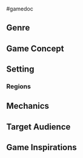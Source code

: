 #gamedoc
## Genre

## Game Concept

## Setting

### Regions

## Mechanics

## Target Audience

## Game Inspirations
